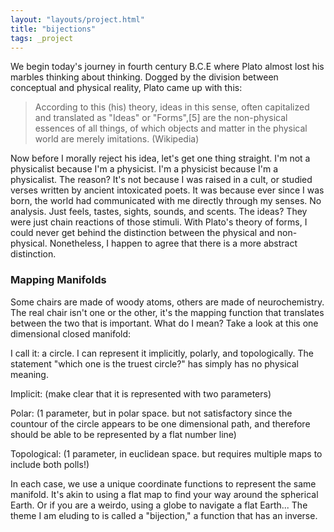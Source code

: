 ```yaml
---
layout: "layouts/project.html"
title: "bijections"
tags: _project
---
```


We begin today's journey in fourth century B.C.E where Plato almost lost his marbles thinking about thinking. Dogged by the division between conceptual and physical reality, Plato came up with this:

> According to this (his) theory, ideas in this sense, often capitalized and translated as "Ideas" or "Forms",[5] are the non-physical essences of all things, of which objects and matter in the physical world are merely imitations. (Wikipedia)

Now before I morally reject his idea, let's get one thing straight. I'm not a physicalist because I'm a physicist. I'm a physicist because I'm a physicalist. The reason? It's not because I was raised in a cult, or studied verses written by ancient intoxicated poets. It was because ever since I was born, the world had communicated with me directly through my senses. No analysis. Just feels, tastes, sights, sounds, and scents. The ideas? They were just chain reactions of those stimuli. With Plato's theory of forms, I could never get behind the distinction between the physical and non-physical. Nonetheless, I happen to agree that there is a more abstract distinction.

### Mapping Manifolds

Some chairs are made of woody atoms, others are made of neurochemistry. The real chair isn't one or the other, it's the mapping function that translates between the two that is important. What do I mean? Take a look at this one dimensional closed manifold:

I call it: a circle. I can represent it implicitly, polarly, and topologically. The statement "which one is the truest circle?" has simply has no physical meaning.

Implicit:
(make clear that it is represented with two parameters)

Polar:
(1 parameter, but in polar space. but not satisfactory since the countour of the circle appears to be one dimensional path, and therefore should be able to be represented by a flat number line)

Topological:
(1 parameter, in euclidean space. but requires multiple maps to include both polls!)

In each case, we use a unique coordinate functions to represent the same manifold. It's akin to using a flat map to find your way around the spherical Earth. Or if you are a weirdo, using a globe to navigate a flat Earth... The theme I am eluding to is called a "bijection," a function that has an inverse.

<br/><br/><br/><br/><br/>
